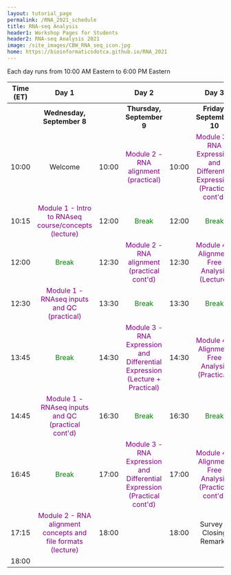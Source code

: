 ```yaml
---
layout: tutorial_page
permalink: /RNA_2021_schedule
title: RNA-seq Analysis
header1: Workshop Pages for Students
header2: RNA-seq Analysis 2021
image: /site_images/CBW_RNA_seq_icon.jpg
home: https://bioinformaticsdotca.github.io/RNA_2021
---
```


Each day runs from 10:00 AM Eastern to 6:00 PM Eastern

| **Time (ET)** | **Day 1** | | **Day 2** | | **Day 3** |  
| :---: | :---: | :---: | :---: |:---: | :---: |  
| | **Wednesday, September 8** | | **Thursday, September 9** | | **Friday, September 10** |  
|	10:00	|	Welcome	|	10:00	|	<font color="purple">Module 2 - RNA alignment (practical)</font>	|	10:00	|	<font color="purple">Module 3 - RNA Expression and Differential Expression (Practical cont'd)</font>	|
|	10:15	|	<font color="purple">Module 1 - Intro to RNAseq course/concepts (lecture)</font>	|	12:00	|	<font color="green">Break</font>	|	12:00	|	<font color="green">Break</font>	|
|	12:00	|	<font color="green">Break</font>	|	12:30	|	<font color="purple">Module 2 - RNA alignment (practical cont'd)</font>	|	12:30	|	<font color="purple">Module 4 - Alignment Free Analysis (Lecture)</font>	|
|	12:30	|	<font color="purple">Module 1 - RNAseq inputs and QC (practical)</font>	|	13:30	|	<font color="green">Break</font>	|	13:30	|	<font color="green">Break</font>	|
|	13:45	|	<font color="green">Break</font>	|	14:30	|	<font color="purple">Module 3 - RNA Expression and Differential Expression (Lecture + Practical)</font>	|	14:30	|	<font color="purple">Module 4 - Alignment Free Analysis (Practical)</font>	|
|	14:45	|	<font color="purple">Module 1 - RNAseq inputs and QC (practical cont'd)</font>	|	16:30	|	<font color="green">Break</font>	|	16:30	|	<font color="green">Break</font>	|
|	16:45	|	<font color="green">Break</font>	|	17:00	|	<font color="purple">Module 3 - RNA Expression and Differential Expression (Practical cont'd)</font>	|	17:00	|	<font color="purple">Module 4 - Alignment Free Analysis (Practical cont'd)</font>	|
|	17:15	|	<font color="purple">Module 2 - RNA alignment concepts and file formats (lecture)</font>	|	18:00	| |	18:00	|		Survey & Closing Remarks	|
|	18:00	|	|	|	|	|	|	|	|	|	|	|
